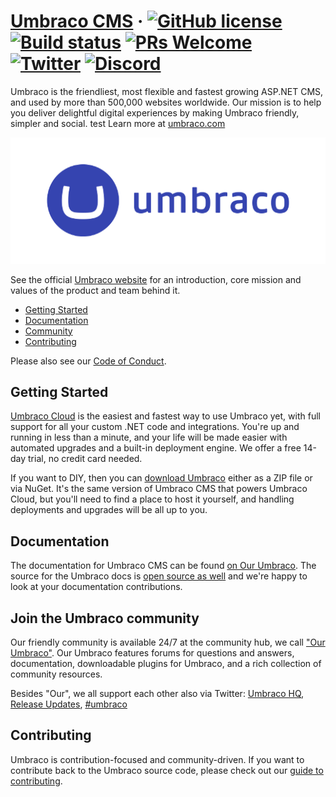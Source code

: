 # [Umbraco CMS](https://umbraco.com) &middot; [![GitHub license](https://img.shields.io/badge/license-MIT-blue.svg)](../LICENSE.md) [![Build status](https://umbraco.visualstudio.com/Umbraco%20Cms/_apis/build/status/Cms%208%20Continuous?branchName=v8/contrib)](https://umbraco.visualstudio.com/Umbraco%20Cms/_build?definitionId=75) [![PRs Welcome](https://img.shields.io/badge/PRs-welcome-brightgreen.svg)](CONTRIBUTING.md) [![Twitter](https://img.shields.io/twitter/follow/umbraco.svg?style=social&label=Follow)](https://twitter.com/intent/follow?screen_name=umbraco) [![Discord](https://img.shields.io/discord/869656431308189746)](https://discord.gg/umbraco)

Umbraco is the friendliest, most flexible and fastest growing ASP.NET CMS, and used by more than 500,000 websites worldwide. Our mission is to help you deliver delightful digital experiences by making Umbraco friendly, simpler and social.
test
Learn more at [umbraco.com](https://umbraco.com)

<p align="center">
  <img src="img/logo.png" alt="Umbraco Logo" />
</p>

See the official [Umbraco website](https://umbraco.com) for an introduction, core mission and values of the product and team behind it.

- [Getting Started](#getting-started)
- [Documentation](#documentation)
- [Community](#join-the-umbraco-community)
- [Contributing](#contributing)

Please also see our [Code of Conduct](https://github.com/umbraco/.github/blob/main/.github/CODE_OF_CONDUCT.md).

## Getting Started

[Umbraco Cloud](https://umbraco.com/cloud) is the easiest and fastest way to use Umbraco yet, with full support for all your custom .NET code and integrations. You're up and running in less than a minute, and your life will be made easier with automated upgrades and a built-in deployment engine. We offer a free 14-day trial, no credit card needed.

If you want to DIY, then you can [download Umbraco]((https://our.umbraco.com/download)) either as a ZIP file or via NuGet. It's the same version of Umbraco CMS that powers Umbraco Cloud, but you'll need to find a place to host it yourself, and handling deployments and upgrades will be all up to you.

## Documentation

The documentation for Umbraco CMS can be found [on Our Umbraco](https://our.umbraco.com/documentation/). The source for the Umbraco docs is [open source as well](https://github.com/umbraco/UmbracoDocs) and we're happy to look at your documentation contributions.

## Join the Umbraco community

Our friendly community is available 24/7 at the community hub, we call ["Our Umbraco"](https://our.umbraco.com/). Our Umbraco features forums for questions and answers, documentation, downloadable plugins for Umbraco, and a rich collection of community resources.

Besides "Our", we all support each other also via Twitter: [Umbraco HQ](https://twitter.com/umbraco), [Release Updates](https://twitter.com/umbracoproject), [#umbraco](https://twitter.com/hashtag/umbraco)


## Contributing

Umbraco is contribution-focused and community-driven. If you want to contribute back to the Umbraco source code, please check out our [guide to contributing](CONTRIBUTING.md).
